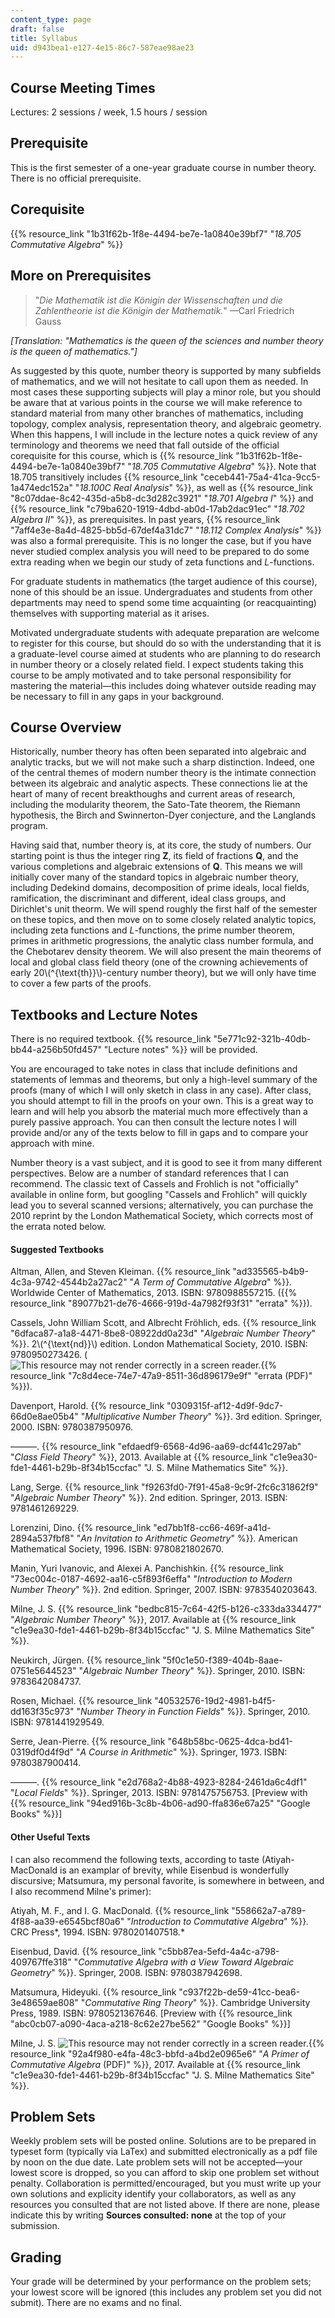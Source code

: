 ```yaml
---
content_type: page
draft: false
title: Syllabus
uid: d943bea1-e127-4e15-86c7-587eae98ae23
---
```

## Course Meeting Times

Lectures: 2 sessions / week, 1.5 hours / session

## Prerequisite

This is the first semester of a one-year graduate course in number theory. There is no official prerequisite.

## Corequisite

{{% resource_link "1b31f62b-1f8e-4494-be7e-1a0840e39bf7" "*18.705 Commutative Algebra*" %}}

## More on Prerequisites

> "*Die Mathematik ist die Königin der Wissenschaften und die Zahlentheorie ist die Königin der Mathematik.*" —Carl Friedrich Gauss  

*\[Translation: "Mathematics is the queen of the sciences and number theory is the queen of mathematics."\]*

As suggested by this quote, number theory is supported by many subfields of mathematics, and we will not hesitate to call upon them as needed. In most cases these supporting subjects will play a minor role, but you should be aware that at various points in the course we will make reference to standard material from many other branches of mathematics, including topology, complex analysis, representation theory, and algebraic geometry. When this happens, I will include in the lecture notes a quick review of any terminology and theorems we need that fall outside of the official corequisite for this course, which is {{% resource_link "1b31f62b-1f8e-4494-be7e-1a0840e39bf7" "*18.705 Commutative Algebra*" %}}. Note that 18.705 transitively includes {{% resource_link "ceceb441-75a4-41ca-9cc5-1a474edc152a" "*18.100C Real Analysis*" %}}, as well as {{% resource_link "8c07ddae-8c42-435d-a5b8-dc3d282c3921" "*18.701 Algebra I*" %}} and {{% resource_link "c79ba620-1919-4dbd-ab0d-17ab2dac91ec" "*18.702 Algebra II*" %}}, as prerequisites. In past years, {{% resource_link "7aff4e3e-8a4d-4825-bb5d-67def4a31dc7" "*18.112 Complex Analysis*" %}} was also a formal prerequisite. This is no longer the case, but if you have never studied complex analysis you will need to be prepared to do some extra reading when we begin our study of zeta functions and *L*\-functions.

For graduate students in mathematics (the target audience of this course), none of this should be an issue. Undergraduates and students from other departments may need to spend some time acquainting (or reacquainting) themselves with supporting material as it arises.

Motivated undergraduate students with adequate preparation are welcome to register for this course, but should do so with the understanding that it is a graduate-level course aimed at students who are planning to do research in number theory or a closely related field. I expect students taking this course to be amply motivated and to take personal responsibility for mastering the material—this includes doing whatever outside reading may be necessary to fill in any gaps in your background.

## Course Overview

Historically, number theory has often been separated into algebraic and analytic tracks, but we will not make such a sharp distinction. Indeed, one of the central themes of modern number theory is the intimate connection between its algebraic and analytic aspects. These connections lie at the heart of many of recent breakthoughs and current areas of research, including the modularity theorem, the Sato-Tate theorem, the Riemann hypothesis, the Birch and Swinnerton-Dyer conjecture, and the Langlands program.

Having said that, number theory is, at its core, the study of numbers. Our starting point is thus the integer ring **Z**, its field of fractions **Q**, and the various completions and algebraic extensions of **Q**. This means we will initially cover many of the standard topics in algebraic number theory, including Dedekind domains, decomposition of prime ideals, local fields, ramification, the discriminant and different, ideal class groups, and Dirichlet's unit theorm. We will spend roughly the first half of the semester on these topics, and then move on to some closely related analytic topics, including zeta functions and *L*\-functions, the prime number theorem, primes in arithmetic progressions, the analytic class number formula, and the Chebotarev density theorem. We will also present the main theorems of local and global class field theory (one of the crowning achievements of early 20\\(^{\\text{th}}\\)-century number theory), but we will only have time to cover a few parts of the proofs.

## Textbooks and Lecture Notes

There is no required textbook. {{% resource_link "5e771c92-321b-40db-bb44-a256b50fd457" "Lecture notes" %}} will be provided.

You are encouraged to take notes in class that include definitions and statements of lemmas and theorems, but only a high-level summary of the proofs (many of which I will only sketch in class in any case). After class, you should attempt to fill in the proofs on your own. This is a great way to learn and will help you absorb the material much more effectively than a purely passive approach. You can then consult the lecture notes I will provide and/or any of the texts below to fill in gaps and to compare your approach with mine.

Number theory is a vast subject, and it is good to see it from many different perspectives. Below are a number of standard references that I can recommend. The classic text of Cassels and Frohlich is not "officially" available in online form, but googling "Cassels and Frohlich" will quickly lead you to several scanned versions; alternatively, you can purchase the 2010 reprint by the London Mathematical Society, which corrects most of the errata noted below.

#### Suggested Textbooks

Altman, Allen, and Steven Kleiman. {{% resource_link "ad335565-b4b9-4c3a-9742-4544b2a27ac2" "*A Term of Commutative Algebra*" %}}*.* Worldwide Center of Mathematics, 2013. ISBN: 9780988557215. ({{% resource_link "89077b21-de76-4666-919d-4a7982f93f31" "errata" %}}).

Cassels, John William Scott, and Albrecht Fröhlich, eds. {{% resource_link "6dfaca87-a1a8-4471-8be8-08922dd0a23d" "*Algebraic Number Theory*" %}}. 2\\(^{\\text{nd}}\\) edition. London Mathematical Society, 2010. ISBN: 9780950273426. (![This resource may not render correctly in a screen reader.](https://old.ocw.mit.edu/images/inacessible.gif){{% resource_link "7c8d4ece-74e7-47a9-8511-36d896179e9f" "errata (PDF)" %}}).

Davenport, Harold. {{% resource_link "0309315f-af12-4d9f-9dc7-66d0e8ae05b4" "*Multiplicative Number Theory*" %}}. 3rd edition. Springer, 2000. ISBN: 9780387950976.

———. {{% resource_link "efdaedf9-6568-4d96-aa69-dcf441c297ab" "*Class Field Theory*" %}}, 2013. Available at {{% resource_link "c1e9ea30-fde1-4461-b29b-8f34b15ccfac" "J. S. Milne Mathematics Site" %}}.

Lang, Serge. {{% resource_link "f9263fd0-7f91-45a8-9c9f-2fc6c31862f9" "*Algebraic Number Theory*" %}}. 2nd edition. Springer, 2013. ISBN: 9781461269229.

Lorenzini, Dino. {{% resource_link "ed7bb1f8-cc66-469f-a41d-2894a537fbf8" "*An Invitation to Arithmetic Geometry*" %}}*.* American Mathematical Society, 1996. ISBN: 9780821802670.

Manin, Yuri Ivanovic, and Alexei A. Panchishkin. {{% resource_link "73ec004c-0187-4692-aa16-c5f893f6effa" "*Introduction to Modern Number Theory*" %}}. 2nd edition. Springer, 2007. ISBN: 9783540203643.

Milne, J. S. {{% resource_link "bedbc815-7c64-42f5-b126-c333da334477" "*Algebraic Number Theory*" %}}, 2017. Available at {{% resource_link "c1e9ea30-fde1-4461-b29b-8f34b15ccfac" "J. S. Milne Mathematics Site" %}}.

Neukirch, Jürgen. {{% resource_link "5f0c1e50-f389-404b-8aae-0751e5644523" "*Algebraic Number Theory*" %}}. Springer, 2010. ISBN: 9783642084737.

Rosen, Michael. {{% resource_link "40532576-19d2-4981-b4f5-dd163f35c973" "*Number Theory in Function Fields*" %}}. Springer, 2010. ISBN: 9781441929549.

Serre, Jean-Pierre. {{% resource_link "648b58bc-0625-4dca-bd41-0319df0d4f9d" "*A Course in Arithmetic*" %}}. Springer, 1973. ISBN: 9780387900414.

———. {{% resource_link "e2d768a2-4b88-4923-8284-2461da6c4df1" "*Local Fields*" %}}. Springer, 2013. ISBN: 9781475756753. \[Preview with {{% resource_link "94ed916b-3c8b-4b06-ad90-ffa836e67a25" "Google Books" %}}\]

#### Other Useful Texts

I can also recommend the following texts, according to taste (Atiyah-MacDonald is an examplar of brevity, while Eisenbud is wonderfully discursive; Matsumura, my personal favorite, is somewhere in between, and I also recommend Milne's primer):

Atiyah, M. F., and I. G. MacDonald. {{% resource_link "558662a7-a789-4f88-aa39-e6545bcf80a6" "*Introduction to Commutative Algebra*" %}}*.* CRC Press*, 1994. ISBN: 9780201407518.*

Eisenbud, David. {{% resource_link "c5bb87ea-5efd-4a4c-a798-409767ffe318" "*Commutative Algebra with a View Toward Algebraic Geometry*" %}}. Springer, 2008. ISBN: 9780387942698.

Matsumura, Hideyuki. {{% resource_link "c937f22b-de59-41cc-bea6-3e48659ae808" "*Commutative Ring Theory*" %}}. Cambridge University Press, 1989. ISBN: 9780521367646. \[Preview with {{% resource_link "abc0cb07-a090-4aca-a218-8c62e27be562" "Google Books" %}}\]

Milne, J. S. ![This resource may not render correctly in a screen reader.](https://old.ocw.mit.edu/images/inacessible.gif){{% resource_link "92a4f980-e4fa-48c3-bbfd-a4bd2e0965e6" "*A Primer of Commutative Algebra* (PDF)" %}}, 2017. Available at {{% resource_link "c1e9ea30-fde1-4461-b29b-8f34b15ccfac" "J. S. Milne Mathematics Site" %}}.

## Problem Sets

Weekly problem sets will be posted online. Solutions are to be prepared in typeset form (typically via LaTex) and submitted electronically as a pdf file by noon on the due date. Late problem sets will not be accepted—your lowest score is dropped, so you can afford to skip one problem set without penalty. Collaboration is permitted/encouraged, but you must write up your own solutions and explicity identify your collaborators, as well as any resources you consulted that are not listed above. If there are none, please indicate this by writing **Sources consulted: none** at the top of your submission.

## Grading

Your grade will be determined by your performance on the problem sets; your lowest score will be ignored (this includes any problem set you did not submit). There are no exams and no final.